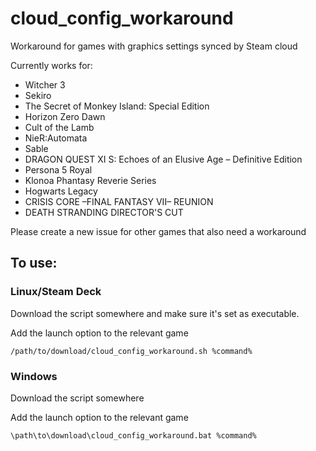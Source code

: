 # cloud_config_workaround
Workaround for games with graphics settings synced by Steam cloud

Currently works for:
* Witcher 3
* Sekiro
* The Secret of Monkey Island: Special Edition
* Horizon Zero Dawn
* Cult of the Lamb
* NieR:Automata
* Sable
* DRAGON QUEST XI S: Echoes of an Elusive Age – Definitive Edition
* Persona 5 Royal
* Klonoa Phantasy Reverie Series
* Hogwarts Legacy
* CRISIS CORE –FINAL FANTASY VII– REUNION
* DEATH STRANDING DIRECTOR'S CUT

Please create a new issue for other games that also need a workaround

## To use:

### Linux/Steam Deck

Download the script somewhere and make sure it's set as executable.

Add the launch option to the relevant game

`/path/to/download/cloud_config_workaround.sh %command%`


### Windows

Download the script somewhere

Add the launch option to the relevant game

`\path\to\download\cloud_config_workaround.bat %command%`
